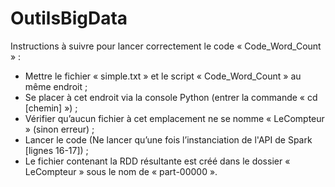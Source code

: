 # OutilsBigData
Instructions à suivre pour lancer correctement le code « Code_Word_Count » :

- Mettre le fichier « simple.txt » et le script « Code_Word_Count » au même endroit ;
- Se placer à cet endroit via la console Python (entrer la commande « cd [chemin] ») ;
- Vérifier qu’aucun fichier à cet emplacement ne se nomme « LeCompteur »  (sinon erreur) ;
- Lancer le code (Ne lancer qu’une fois l’instanciation de l'API de Spark [lignes 16-17]) ;
- Le fichier contenant la RDD résultante est créé dans le dossier « LeCompteur » sous le nom de « part-00000 ».
